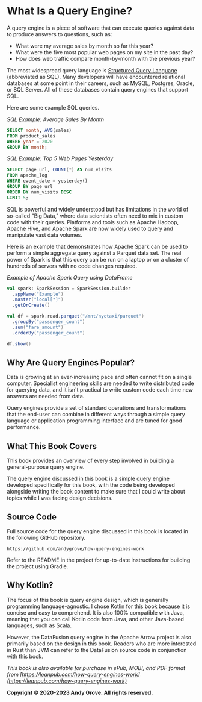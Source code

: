 # What Is a Query Engine?

A query engine is a piece of software that can execute queries against data to produce answers to questions, such as:

- What were my average sales by month so far this year?
- What were the five most popular web pages on my site in the past day?
- How does web traffic compare month-by-month with the previous year?

The most widespread query language is [Structured Query Language](https://en.wikipedia.org/wiki/SQL) (abbreviated as SQL). Many developers will have encountered relational databases at some point in their careers, such as MySQL, Postgres, Oracle, or SQL Server. All of these databases contain query engines that support SQL.

Here are some example SQL queries.

*SQL Example: Average Sales By Month*

```sql
SELECT month, AVG(sales)
FROM product_sales
WHERE year = 2020
GROUP BY month;
```

*SQL Example: Top 5 Web Pages Yesterday*

```sql
SELECT page_url, COUNT(*) AS num_visits
FROM apache_log
WHERE event_date = yesterday()
GROUP BY page_url
ORDER BY num_visits DESC
LIMIT 5;
```

SQL is powerful and widely understood but has limitations in the world of so-called "Big Data," where data scientists often need to mix in custom code with their queries. Platforms and tools such as Apache Hadoop, Apache Hive, and Apache Spark are now widely used to query and manipulate vast data volumes.

Here is an example that demonstrates how Apache Spark can be used to perform a simple aggregate query against a Parquet data set. The real power of Spark is that this query can be run on a laptop or on a cluster of hundreds of servers with no code changes required.

*Example of Apache Spark Query using DataFrame*

```scala
val spark: SparkSession = SparkSession.builder
  .appName("Example")
  .master("local[*]")
  .getOrCreate()

val df = spark.read.parquet("/mnt/nyctaxi/parquet")
  .groupBy("passenger_count")
  .sum("fare_amount")
  .orderBy("passenger_count")

df.show()
```

## Why Are Query Engines Popular?

Data is growing at an ever-increasing pace and often cannot fit on a single computer. Specialist engineering skills are needed to write distributed code for querying data, and it isn't practical to write custom code each time new answers are needed from data.

Query engines provide a set of standard operations and transformations that the end-user can combine in different ways through a simple query language or application programming interface and are tuned for good performance.

## What This Book Covers
This book provides an overview of every step involved in building a general-purpose query engine.

The query engine discussed in this book is a simple query engine developed specifically for this book, with the code being developed alongside writing the book content to make sure that I could write about topics while I was facing design decisions.

## Source Code

Full source code for the query engine discussed in this book is located in the following GitHub repository.

```
https://github.com/andygrove/how-query-engines-work
```

Refer to the README in the project for up-to-date instructions for building the project using Gradle.

## Why Kotlin?

The focus of this book is query engine design, which is generally programming language-agnostic. I chose Kotlin for this book because it is concise and easy to comprehend. It is also 100% compatible with Java, meaning that you can call Kotlin code from Java, and other Java-based languages, such as Scala.

However, the DataFusion query engine in the Apache Arrow project is also primarily based on the design in this book. Readers who are more interested in Rust than JVM can refer to the DataFusion source code in conjunction with this book.

*This book is also available for purchase in ePub, MOBI, and PDF format from [https://leanpub.com/how-query-engines-work](https://leanpub.com/how-query-engines-work)*

**Copyright © 2020-2023 Andy Grove. All rights reserved.**
